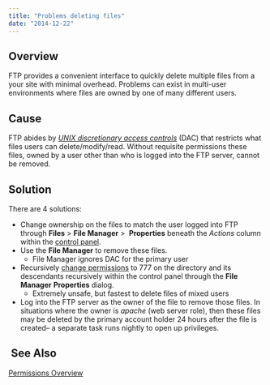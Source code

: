 ```yaml
---
title: "Problems deleting files"
date: "2014-12-22"
---
```


## Overview

FTP provides a convenient interface to quickly delete multiple files from a your site with minimal overhead. Problems can exist in multi-user environments where files are owned by one of many different users.

## Cause

FTP abides by _[UNIX discretionary access controls](http://en.wikipedia.org/wiki/Discretionary_access_control)_ (DAC) that restricts what files users can delete/modify/read. Without requisite permissions these files, owned by a user other than who is logged into the FTP server, cannot be removed.

## Solution

There are 4 solutions:

- Change ownership on the files to match the user logged into FTP through **Files** > **File Manager** >  **Properties** beneath the _Actions_ column within the [control panel](https://kb.apiscp.com/control-panel/logging-into-the-control-panel/ "Logging into the control panel").
- Use the **File Manager** to remove these files.
    - File Manager ignores DAC for the primary user
- Recursively [change permissions](https://kb.apiscp.com/guides/permissions-overview/ "Permissions overview") to 777 on the directory and its descendants recursively within the control panel through the **File Manager** **Properties** dialog.
    - Extremely unsafe, but fastest to delete files of mixed users
- Log into the FTP server as the owner of the file to remove those files. In situations where the owner is _apache_ (web server role), then these files may be deleted by the primary account holder 24 hours after the file is created– a separate task runs nightly to open up privileges.

##  See Also

[Permissions Overview](https://kb.apiscp.com/guides/permissions-overview/ "Permissions overview")
